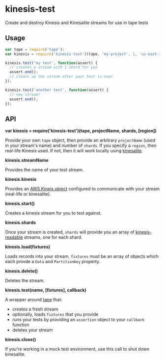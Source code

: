 # kinesis-test

Create and destroy Kinesis and Kinesalite streams for use in tape tests

## Usage

```js
var tape = require('tape');
var kinesis = require('kinesis-test')(tape, 'my-project', 1, 'us-east-1');

kinesis.test('my test', function(assert) {
  // creates a stream with 1 shard for you
  assert.end();
  // cleans up the stream after your test is over
});

kinesis.test('another test', function(assert) {
  // new stream!
  assert.end();
});
```

## API

**var kinesis = require('kinesis-test')(tape, projectName, shards, [region])**

Provide your own `tape` object, then provide an arbitrary `projectName` (used in your stream's name) and number of `shards`. If you specify a `region`, then real-life Kinesis used. If not, then it will work locally using [kinesalite](https://github.com/mhart/kinesalite).

**kinesis.streamName**

Provides the name of your test stream.

**kinesis.kinesis**

Provides an [AWS.Kineis object]() configured to communicate with your stream (real-life or kinesalite).

**kinesis.start()**

Creates a kinesis stream for you to test against.

**kinesis.shards**

Once your stream is created, `shards` will provide you an array of [kinesis-readable](https://github.com/rclark/kinesis-readable) streams, one for each shard.

**kinesis.load(fixtures)**

Loads records into your stream. `fixtures` must be an array of objects which each provde a `Data` and `PartitionKey` property.

**kinesis.delete()**

Deletes the stream.

**kinesis.test(name, [fixtures], callback)**

A wrapper around [tape](https://github.com/substack/tape) that:

- creates a fresh stream
- optionally, loads `fixtures` that you provide
- runs your tests by providing an `assertion` object to your `callback` function
- deletes your stream

**kinesis.close()**

If you're working in a mock test environment, use this call to shut down kinesalite.
